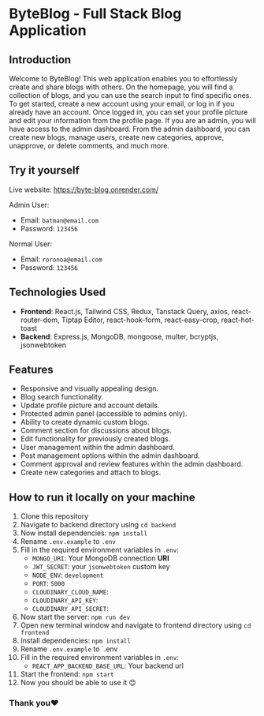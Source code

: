 # ByteBlog - Full Stack Blog Application

## Introduction

Welcome to ByteBlog! This web application enables you to effortlessly create and share blogs with others. On the homepage, you will find a collection of blogs, and you can use the search input to find specific ones. To get started, create a new account using your email, or log in if you already have an account. Once logged in, you can set your profile picture and edit your information from the profile page. If you are an admin, you will have access to the admin dashboard. From the admin dashboard, you can create new blogs, manage users, create new categories, approve, unapprove, or delete comments, and much more.

## Try it yourself
Live website: https://byte-blog.onrender.com/

Admin User: 
- Email: `batman@email.com`
- Password: `123456`

Normal User:
- Email: `roronoa@email.com`
- Password: `123456`

## Technologies Used

- **Frontend**: React.js, Tailwind CSS, Redux, Tanstack Query, axios, react-router-dom, Tiptap Editor, react-hook-form, react-easy-crop, react-hot-toast
- **Backend**: Express.js, MongoDB, mongoose, multer, bcryptjs, jsonwebtoken

## Features

- Responsive and visually appealing design.
- Blog search functionality.
- Update profile picture and account details.
- Protected admin panel (accessible to admins only).
- Ability to create dynamic custom blogs.
- Comment section for discussions about blogs.
- Edit functionality for previously created blogs.
- User management within the admin dashboard.
- Post management options within the admin dashboard.
- Comment approval and review features within the admin dashboard.
- Create new categories and attach to blogs.

## How to run it locally on your machine

1. Clone this repository
2. Navigate to backend directory using `cd backend`
3. Now install dependencies: `npm install`
4. Rename `.env.example` to `.env`
5. Fill in the required environment variables in `.env`:
   - `MONGO_URI`: Your MongoDB connection **URI**
   - `JWT_SECRET`: your `jsonwebtoken` custom key
   - `NODE_ENV`: `development`
   - `PORT`: `5000`
   - `CLOUDINARY_CLOUD_NAME`: 
   - `CLOUDINARY_API_KEY`:
   - `CLOUDINARY_API_SECRET`:
6. Now start the server: `npm run dev`
7. Open new terminal window and navigate to frontend directory using `cd frontend`
8. Install dependencies: `npm install`
9. Rename `.env.example` to `.env
10. Fill in the required environment variables in `.env`:
    -  `REACT_APP_BACKEND_BASE_URL`: Your backend url
11.  Start the frontend: `npm start`
12.  Now you should be able to use it 😊

### Thank you❤️
